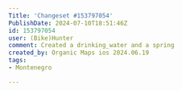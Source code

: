 ```yaml
---
Title: 'Changeset #153797054'
PublishDate: 2024-07-10T18:51:46Z
id: 153797054
user: (Bike)Hunter
comment: Created a drinking_water and a spring
created_by: Organic Maps ios 2024.06.19
tags:
- Montenegro

---
```

